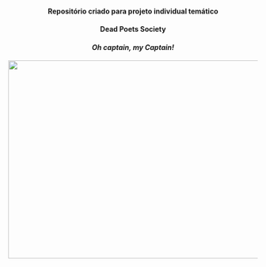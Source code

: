 <h4 align="center">Repositório criado para projeto individual temático</h4>

<h4 align="center"><b>Dead Poets Society</b></h4>

<h4 align="center"><b><i>Oh captain, my Captain!</i></b></h4>
<p align="center">
    <img src="[https://i.pinimg.com/736x/49/99/91/4999913c12fcf5c4e07c157895b5e790.jpg](https://i.pinimg.com/736x/1e/a4/74/1ea474efa8dd44e56a98968bd6c3f25e.jpg)" width='800' height='400'>
</p>
